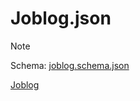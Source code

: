 # Joblog.json
> [!NOTE]
>
> Schema: [joblog.schema.json](/schema/joblog.schema.json)

[Joblog](/joblog-json/index.html ':include :type=iframe width=100% height=1000vh')
